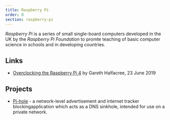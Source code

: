 ```yaml
---
title: Raspberry Pi
order: 0
section: raspberry-pi
---
```


<dfn>Raspberry Pi</dfn> is a series of small single-board computers developed in the UK by the _Raspberry Pi Foundation_ to promte teaching of basic computer science in schools and in developing countries.

## Links

-   [Overclocking the Raspberry Pi 4](https://www.tomshardware.com/reviews/raspberry-pi-4-b-overclocking,6188.html) by Gareth Halfacree, 23 June 2019

## Projects

-   [Pi-hole](https://pi-hole.net/) - a network-level advertisement and internet tracker blockingapplication which acts as a DNS sinkhole, intended for use on a private network.
